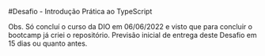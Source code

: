 #Desafio - Introdução Prática ao TypeScript

Obs. Só concluí o curso da DIO em 06/06/2022 e visto que para concluir o bootcamp já criei o repositório. Previsão inicial de entrega deste Desafio em 15 dias ou quanto antes.